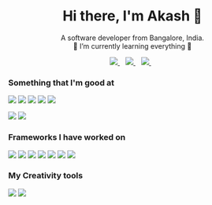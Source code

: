 <h1 align="center" >
Hi there, I'm Akash 👋
</h1>
<p align="center">
    A software developer from Bangalore, India.<br/>
    🌱 I’m currently learning everything 🤣 <br/>
<!--     ⚡ Fun fact: I love to sketch. -->
</p>
<p align='center'>
  <a href="https://www.linkedin.com/in/akashghanate/" target="_blank">
    <img src="https://img.shields.io/badge/linkedin-%230077B5.svg?&style=for-the-badge&logo=linkedin&logoColor=white" />
  </a>&nbsp;&nbsp;
  <a href="https://www.instagram.com/a_k_a_s_h_k_g/" target="_blank" >
    <img src="https://img.shields.io/badge/instagram-%23E4405F.svg?&style=for-the-badge&logo=instagram&logoColor=white" />        
  </a>&nbsp;&nbsp;
  <a href="https://twitter.com/Akashghanate16" target="_blank" >
    <img src="https://img.shields.io/badge/Twitter-1DA1F2?style=for-the-badge&logo=twitter&logoColor=white" />        
  </a>&nbsp;&nbsp;
</p>
<!-- <p align='center'>
  <a href="#"><img src="https://github-readme-stats.vercel.app/api?username=akashghanate&show_icons=true&count_private=true&theme=vision-friendly-dark" width="350"></a>
</p> -->

<!-- <a href="#"><img src="" /></a> -->
### Something that I'm good at
<a href="#"><img src="https://img.shields.io/badge/Java-ED8B00?style=for-the-badge&logo=java&logoColor=white" /></a>
<a href="#"><img src="https://img.shields.io/badge/JavaScript-323330?style=for-the-badge&logo=javascript&logoColor=F7DF1E" /></a>
<a href="#"><img src="https://img.shields.io/badge/Python-FFD43B?style=for-the-badge&logo=python&logoColor=darkgreen" /></a>
<a href="#"><img src="https://img.shields.io/badge/HTML5-E34F26?style=for-the-badge&logo=html5&logoColor=white" /></a>
<a href="#"><img src="https://img.shields.io/badge/CSS3-1572B6?style=for-the-badge&logo=css3&logoColor=white" /></a>

<a href="#"><img src="https://img.shields.io/badge/GIT-E44C30?style=for-the-badge&logo=git&logoColor=white" /></a>
<a href="#"><img src="https://img.shields.io/badge/MySQL-005C84?style=for-the-badge&logo=mysql&logoColor=white" /></a>
<br/>

### Frameworks I have worked on 
<a href="#"><img src="https://img.shields.io/badge/React-20232A?style=for-the-badge&logo=react&logoColor=61DAFB" /></a>
<a href="#"><img src="https://img.shields.io/badge/AngularJS-E23237?style=for-the-badge&logo=angularjs&logoColor=white" /></a>
<a href="#"><img src="https://img.shields.io/badge/Express.js-000000?style=for-the-badge&logo=express&logoColor=white" /></a>
<a href="#"><img src="https://img.shields.io/badge/Node.js-339933?style=for-the-badge&logo=nodedotjs&logoColor=white" /></a>
<a href="#"><img src="https://img.shields.io/badge/Spring_Boot-F2F4F9?style=for-the-badge&logo=spring-boot" /></a>
<a href="#"><img src="https://img.shields.io/badge/Hibernate-59666C?style=for-the-badge&logo=Hibernate&logoColor=white" /></a>
<a href="#"><img src="https://img.shields.io/badge/Docker-2CA5E0?style=for-the-badge&logo=docker&logoColor=white" /></a>

### My Creativity tools
<a href="#"><img src="https://img.shields.io/badge/Adobe%20XD-470137?style=for-the-badge&logo=Adobe%20XD&logoColor=#FF61F6" /></a>
<a href="#"><img src="https://img.shields.io/badge/Adobe%20Photoshop-31A8FF?style=for-the-badge&logo=Adobe%20Photoshop&logoColor=black" /></a>



